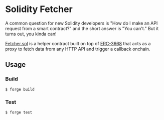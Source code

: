 # Solidity Fetcher

A common question for new Solidity developers is "How do I make an API request from a smart contract?" and the short answer is "You can't." But it turns out, you kinda can!

[Fetcher.sol](./src/Fetcher.sol) is a helper contract built on top of [ERC-3668](https://eips.ethereum.org/EIPS/eip-3668) that acts as a proxy to fetch data from any HTTP API and trigger a callback onchain.

## Usage

### Build

```shell
$ forge build
```

### Test

```shell
$ forge test
```
